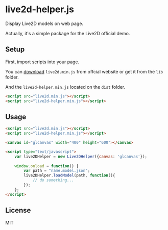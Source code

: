 # live2d-helper.js
Display Live2D models on web page.

Actually, it's a simple package for the Live2D official demo.

## Setup
First, import scripts into your page.

You can [download](http://sites.cybernoids.jp/cubism-sdk2_e/webgl2-1) `live2d.min.js` from offcial website or get it from the `lib` folder.

And the `live2d-helper.min.js` located on the `dist` folder.

```html
<script src="live2d.min.js"></script>
<script src="live2d-helper.min.js"></script>
```

## Usage
```html
<script src="live2d.min.js"></script>
<script src="live2d-helper.min.js"></script>

<canvas id="glcanvas" width="400" height="600"></canvas>

<script type="text/javascript">
    var live2DHelper = new Live2DHelper({canvas: 'glcanvas'});
    
    window.onload = function() {
        var path = "name.model.json";
        live2DHelper.loadModel(path, function(){
            // do something...
        });
    };
</script>
```

## License
MIT